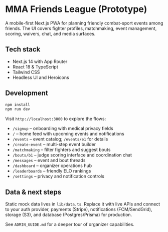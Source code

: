 # MMA Friends League (Prototype)

A mobile-first Next.js PWA for planning friendly combat-sport events among friends. The UI covers fighter profiles, matchmaking, event management, scoring, waivers, chat, and media surfaces.

## Tech stack

- Next.js 14 with App Router
- React 18 & TypeScript
- Tailwind CSS
- Headless UI and Heroicons

## Development

```bash
npm install
npm run dev
```

Visit `http://localhost:3000` to explore the flows:

- `/signup` – onboarding with medical privacy fields
- `/` – home feed with upcoming events and notifications
- `/events` – event catalog; `/events/e1` for details
- `/create-event` – multi-step event builder
- `/matchmaking` – filter fighters and suggest bouts
- `/bouts/b1` – judge scoring interface and coordination chat
- `/messages` – event and bout threads
- `/dashboard` – organizer operations hub
- `/leaderboards` – friendly ELO rankings
- `/settings` – privacy and notification controls

## Data & next steps

Static mock data lives in `lib/data.ts`. Replace it with live APIs and connect to your auth provider, payments (Stripe), notifications (FCM/SendGrid), storage (S3), and database (Postgres/Prisma) for production.

See `ADMIN_GUIDE.md` for a deeper tour of organizer capabilities.
